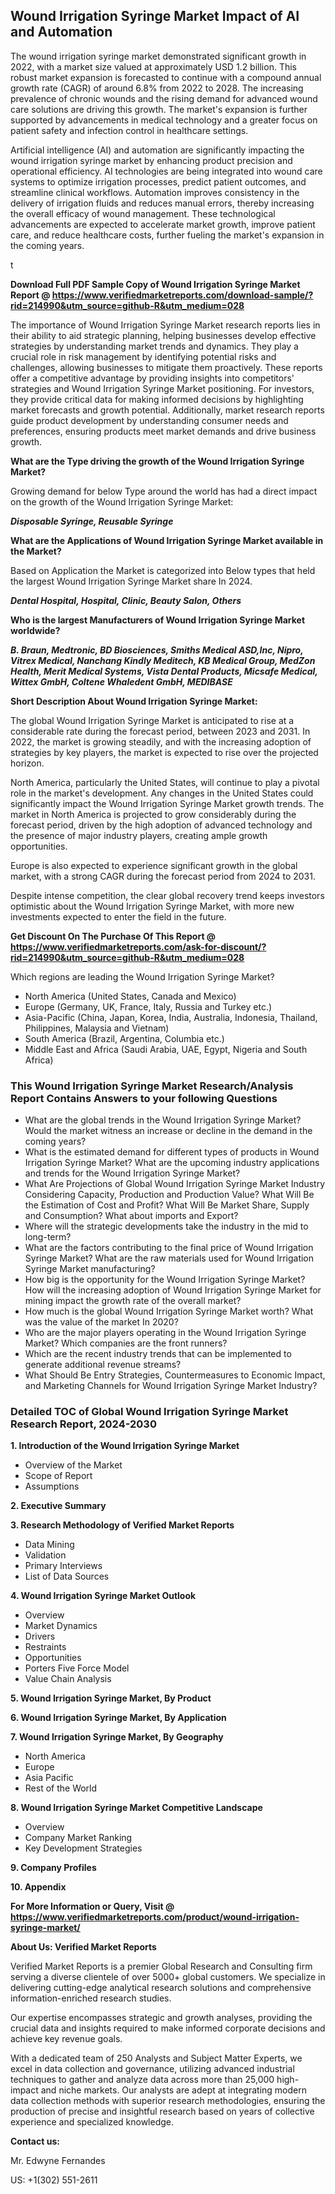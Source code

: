 <h2>Wound Irrigation Syringe Market Impact of AI and Automation</h2><p>The wound irrigation syringe market demonstrated significant growth in 2022, with a market size valued at approximately USD 1.2 billion. This robust market expansion is forecasted to continue with a compound annual growth rate (CAGR) of around 6.8% from 2022 to 2028. The increasing prevalence of chronic wounds and the rising demand for advanced wound care solutions are driving this growth. The market's expansion is further supported by advancements in medical technology and a greater focus on patient safety and infection control in healthcare settings.</p><p>Artificial intelligence (AI) and automation are significantly impacting the wound irrigation syringe market by enhancing product precision and operational efficiency. AI technologies are being integrated into wound care systems to optimize irrigation processes, predict patient outcomes, and streamline clinical workflows. Automation improves consistency in the delivery of irrigation fluids and reduces manual errors, thereby increasing the overall efficacy of wound management. These technological advancements are expected to accelerate market growth, improve patient care, and reduce healthcare costs, further fueling the market's expansion in the coming years.</p>t</p><p id="" class=""><strong>Download Full PDF Sample Copy of Wound Irrigation Syringe Market Report @ <a href="https://www.verifiedmarketreports.com/download-sample/?rid=214990&utm_source=github-R&utm_medium=028" target="_blank">https://www.verifiedmarketreports.com/download-sample/?rid=214990&utm_source=github-R&utm_medium=028</a></strong></p><p>The importance of&nbsp;Wound Irrigation Syringe Market research reports lies in their ability to aid strategic planning, helping businesses develop effective strategies by understanding market trends and dynamics. They play a crucial role in risk management by identifying potential risks and challenges, allowing businesses to mitigate them proactively. These reports offer a competitive advantage by providing insights into competitors' strategies and Wound Irrigation Syringe Market positioning. For investors, they provide critical data for making informed decisions by highlighting market forecasts and growth potential. Additionally, market research reports guide product development by understanding consumer needs and preferences, ensuring products meet market demands and drive business growth.</p><p><strong>What are the&nbsp;Type driving the growth of the Wound Irrigation Syringe Market?</strong></p><p id="" class="">Growing demand for below Type around the world has had a direct impact on the growth of the Wound Irrigation Syringe Market:</p><em><strong>Disposable Syringe, Reusable Syringe</strong></em></p><strong>What are the&nbsp;Applications&nbsp;of Wound Irrigation Syringe Market available in the Market?</strong></p><p id="" class="">Based on Application the Market is categorized into Below types that held the largest Wound Irrigation Syringe Market share In 2024.</p><em><strong>Dental Hospital, Hospital, Clinic, Beauty Salon, Others</strong></em></p><strong>Who is the largest Manufacturers of Wound Irrigation Syringe Market worldwide?</strong></p><p><em><strong>B. Braun, Medtronic, BD Biosciences, Smiths Medical ASD,Inc, Nipro, Vitrex Medical, Nanchang Kindly Meditech, KB Medical Group, MedZon Health, Merit Medical Systems, Vista Dental Products, Micsafe Medical, Wittex GmbH, Coltene Whaledent GmbH, MEDIBASE</strong></em></p><p id="" class=""><strong>Short Description About Wound Irrigation Syringe Market:</strong></p><p>The global Wound Irrigation Syringe Market is anticipated to rise at a considerable rate during the forecast period, between 2023 and 2031. In 2022, the market is growing steadily, and with the increasing adoption of strategies by key players, the market is expected to rise over the projected horizon.</p><p>North America, particularly the United States, will continue to play a pivotal role in the market's development. Any changes in the United States could significantly impact the Wound Irrigation Syringe Market growth trends. The market in North America is projected to grow considerably during the forecast period, driven by the high adoption of advanced technology and the presence of major industry players, creating ample growth opportunities.</p><p>Europe is also expected to experience significant growth in the global market, with a strong CAGR during the forecast period from 2024 to 2031.</p><p>Despite intense competition, the clear global recovery trend keeps investors optimistic about the Wound Irrigation Syringe Market, with more new investments expected to enter the field in the future.</p><p id="" class=""><strong>Get Discount On The Purchase Of This Report @ <a href="https://www.verifiedmarketreports.com/ask-for-discount/?rid=214990&utm_source=github-R&utm_medium=028" target="_blank">https://www.verifiedmarketreports.com/ask-for-discount/?rid=214990&utm_source=github-R&utm_medium=028</a></strong></p>Which regions are leading the Wound Irrigation Syringe Market?</p><ul><li>North America (United States, Canada and Mexico)</li><li>Europe (Germany, UK, France, Italy, Russia and Turkey etc.)</li><li>Asia-Pacific (China, Japan, Korea, India, Australia, Indonesia, Thailand, Philippines, Malaysia and Vietnam)</li><li>South America (Brazil, Argentina, Columbia etc.)</li><li>Middle East and Africa (Saudi Arabia, UAE, Egypt, Nigeria and South Africa)</li></ul><h3 id="" class="">This Wound Irrigation Syringe Market Research/Analysis Report Contains Answers to your following Questions</h3><ul><li>What are the global trends in the Wound Irrigation Syringe Market? Would the market witness an increase or decline in the demand in the coming years?</li><li>What is the estimated demand for different types of products in Wound Irrigation Syringe Market? What are the upcoming industry applications and trends for the Wound Irrigation Syringe Market?</li><li>What Are Projections of Global Wound Irrigation Syringe Market Industry Considering Capacity, Production and Production Value? What Will Be the Estimation of Cost and Profit? What Will Be Market Share, Supply and Consumption? What about imports and Export?</li><li>Where will the strategic developments take the industry in the mid to long-term?</li><li>What are the factors contributing to the final price of Wound Irrigation Syringe Market? What are the raw materials used for Wound Irrigation Syringe Market manufacturing?</li><li>How big is the opportunity for the Wound Irrigation Syringe Market? How will the increasing adoption of Wound Irrigation Syringe Market for mining impact the growth rate of the overall market?</li><li>How much is the global Wound Irrigation Syringe Market worth? What was the value of the market In 2020?</li><li>Who are the major players operating in the Wound Irrigation Syringe Market? Which companies are the front runners?</li><li>Which are the recent industry trends that can be implemented to generate additional revenue streams?</li><li>What Should Be Entry Strategies, Countermeasures to Economic Impact, and Marketing Channels for Wound Irrigation Syringe Market Industry?</li></ul><h3 id="" class="">Detailed TOC of Global Wound Irrigation Syringe Market Research Report, 2024-2030</h3><p id="" class=""><strong>1. Introduction of the Wound Irrigation Syringe Market</strong></p><ul><li>Overview of the Market</li><li>Scope of Report</li><li>Assumptions</li></ul><p id="" class=""><strong>2. Executive Summary</strong></p><p id="" class=""><strong>3. Research Methodology of Verified Market Reports</strong></p><ul><li>Data Mining</li><li>Validation</li><li>Primary Interviews</li><li>List of Data Sources</li></ul><p id="" class=""><strong>4. Wound Irrigation Syringe Market Outlook</strong></p><ul><li>Overview</li><li>Market Dynamics</li><li>Drivers</li><li>Restraints</li><li>Opportunities</li><li>Porters Five Force Model</li><li>Value Chain Analysis</li></ul><p id="" class=""><strong>5. Wound Irrigation Syringe Market, By Product</strong></p><p id="" class=""><strong>6. Wound Irrigation Syringe Market, By Application</strong></p><p id="" class=""><strong>7. Wound Irrigation Syringe Market, By Geography</strong></p><ul><li>North America</li><li>Europe</li><li>Asia Pacific</li><li>Rest of the World</li></ul><p id="" class=""><strong>8. Wound Irrigation Syringe Market Competitive Landscape</strong></p><ul><li>Overview</li><li>Company Market Ranking</li><li>Key Development Strategies</li></ul><p id="" class=""><strong>9. Company Profiles</strong></p><p id="" class=""><strong>10. Appendix</strong></p><p id="" class=""><strong>For More Information or Query, Visit @ <a href="https://www.verifiedmarketreports.com/product/wound-irrigation-syringe-market/" target="_blank">https://www.verifiedmarketreports.com/product/wound-irrigation-syringe-market/</a></strong></p><p id="" class=""><strong>About Us: Verified Market Reports</strong></p><p id="" class="">Verified Market Reports is a premier Global Research and Consulting firm serving a diverse clientele of over 5000+ global customers. We specialize in delivering cutting-edge analytical research solutions and comprehensive information-enriched research studies.</p><p id="" class="">Our expertise encompasses strategic and growth analyses, providing the crucial data and insights required to make informed corporate decisions and achieve key revenue goals.</p><p id="" class="">With a dedicated team of 250 Analysts and Subject Matter Experts, we excel in data collection and governance, utilizing advanced industrial techniques to gather and analyze data across more than 25,000 high-impact and niche markets. Our analysts are adept at integrating modern data collection methods with superior research methodologies, ensuring the production of precise and insightful research based on years of collective experience and specialized knowledge.</p><p id="" class=""><strong>Contact us:</strong></p><p id="" class="">Mr. Edwyne Fernandes</p><p id="" class="">US: +1(302) 551-2611</p>